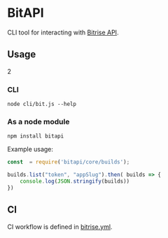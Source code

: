 # BitAPI

CLI tool for interacting with [Bitrise  API](https://api-docs.bitrise.io/#/build-artifact/artifact-show).

## Usage
2
### CLI
`node cli/bit.js --help`

### As a node module

`npm install bitapi`

Example usage:

```javascript
const  = require('bitapi/core/builds');

builds.list("token", "appSlug").then( builds => {
    console.log(JSON.stringify(builds))
})
```

## CI

CI workflow is defined in [bitrise.yml](./bitrise.yml).
